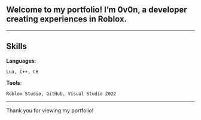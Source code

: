 ## Welcome to my portfolio! I’m 0v0n, a developer creating experiences in Roblox.

---

## Skills

**Languages**:
 
    Lua, C++, C#
**Tools**:
 
    Roblox Studio, GitHub, Visual Studio 2022

---

Thank you for viewing my portfolio!

